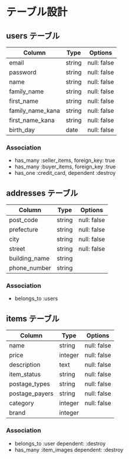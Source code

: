 # テーブル設計

## users テーブル

| Column            | Type   | Options     |
| --------          | ------ | ----------- |
| email             | string | null: false |
| password          | string | null: false |
| name              | string | null: false |
| family_name       | string | null: false |
| first_name        | string | null: false |
| family_name_kana  | string | null: false |
| first_name_kana   | string | null: false |
| birth_day         | date   | null: false |

### Association
- has_many :seller_items, foreign_key: true
- has_many :buyer_items, foreign_key :true
- has_one :credit_card, dependent :destroy

## addresses テーブル
| Column            | Type   | Options     |
| --------          | ------ | ----------- |
| post_code         | string | null: false |
| prefecture        | string | null: false |
| city              | string | null: false |
| street            | string | null: false |
| building_name     | string |             |
| phone_number      | string |             |

### Association
- belongs_to :users

## items テーブル
| Column           | Type       | Options                        |
| --------         | ------     | -----------                    |
| name             | string     | null: false                    |
| price            | integer    | null: false                    |
| description      | text       | null: false                    |
| item_status      | string     | null: false                    |
| postage_types    | string     | null: false                    |
| postage_payers   | string     | null: false                    |
| category         | integer    | null: false                    |
| brand            | integer    |                                |

### Association
- belongs_to :user dependent: :destroy
- has_many :item_images dependent: :destroy